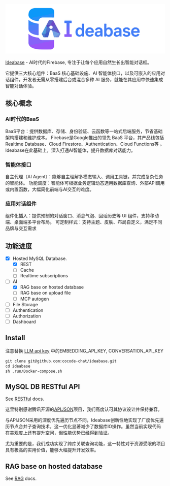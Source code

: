 ![Ideabase](.doc/logo.jpg)

[Ideabase](https://github.com/cocode-chat/ideabase) - AI时代的Firebase, 专注于让每个应用自然生长出智能对话框。

它提供三大核心组件：BaaS 核心基础设施、AI 智能体接口，以及可嵌入的应用对话组件。开发者无需从零搭建后台或混合多种 AI 服务，就能在其应用中快速集成智能对话体验。

## 核心概念
### AI时代的BaaS
BaaS平台：提供数据库、存储、身份验证、云函数等一站式后端服务，节省基础架构搭建和维护成本。
Firebase是Google推出的领先 BaaS 平台，其产品线包括 Realtime Database、Cloud Firestore、Authentication、Cloud Functions等 。
Ideabase在此基础上，深入打通AI智能体，提升数据库对话能力。

### 智能体接口
自主代理（AI Agent）：能够自主理解多模态输入、调用工具链，并完成复杂任务的智能体。
功能调度：智能体可根据业务逻辑动态选用数据库查询、外部API调用或内置函数，大幅简化前端与AI交互的难度。

### 应用对话组件
组件化插入：提供预制的对话窗口、消息气泡、回话历史等 UI 组件，支持移动端、桌面端多平台布局。
可定制样式：支持主题、皮肤、布局自定义，满足不同品牌与交互需求 

## 功能进度
- [x] Hosted MySQL Database.
  - [x] REST
  - [ ] Cache
  - [ ] Realtime subscriptions
- [ ] AI
  - [x] RAG base on hosted database
  - [ ] RAG base on upload file
  - [ ] MCP autogen
- [ ] File Storage
- [ ] Authentication
- [ ] Authorization
- [ ] Dashboard

## Install
注意替换 [LLM api key](.run/Docker-run-env.properties) 中的EMBEDDING_API_KEY, CONVERSATION_API_KEY
```shell
git clone git@github.com:cocode-chat/ideabase.git
cd ideabase
sh .run/Docker-compose.sh
```

## MySQL DB RESTful API 
See [RESTful](.doc/README-restful.md) docs.

这里特别感谢腾讯开源的[APIJSON](http://apijson.cn/)项目，我们高度认可其协议设计并保持兼容。

与APIJSON采用的深度优先遍历节点不同，Ideabase创新性地实现了广度优先遍历节点合并子查询技术，这一优化显著减少了数据库IO操作。虽然当前实现代码在美观度上还有提升空间，但性能优势已经得到验证。

尤为重要的是，我们成功实现了跨库关联查询功能，这一特性对于资源受限的项目具有极高的实用价值，能够大幅提升开发效率。

## RAG base on hosted database
See [RAG](.doc/README-rag.md) docs.